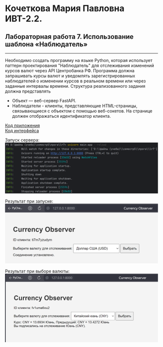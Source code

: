 # Кочеткова Мария Павловна ИВТ-2.2. 
## Лабораторная работа 7. Использование шаблона «Наблюдатель»
___

Необходимо создать программу на языке Python, которая использует паттерн проектирования "Наблюдатель" для отслеживания изменений курсов валют через API Центробанка РФ. Программа должна запрашивать курсы валют и уведомлять зарегистрированных наблюдателей о изменении курсов в реальном времени или через заданные интервалы времени.
Структура реализованного задания должна представлять

* Объект — веб-сервер FastAPI.
* Наблюдатели - клиенты, представляющие HTML-страницы, связывающиеся с объектом с помощью веб-сокетов. На странице 
должен отображаться идентификатор клиента.

[Код приложения](https://github.com/Maria-Kochetkova/LR_Prog_5_sem/tree/main/lr7/main.py)  
[Код интерфейса](https://github.com/Maria-Kochetkova/LR_Prog_5_sem/tree/main/lr7/cont.py)

Запуск сервера:  
![](picture/picture1.png)

Результат при запуске:  
![](picture/picture2.png)

Результат при выборе валюты:  
![](picture/picture3.png)